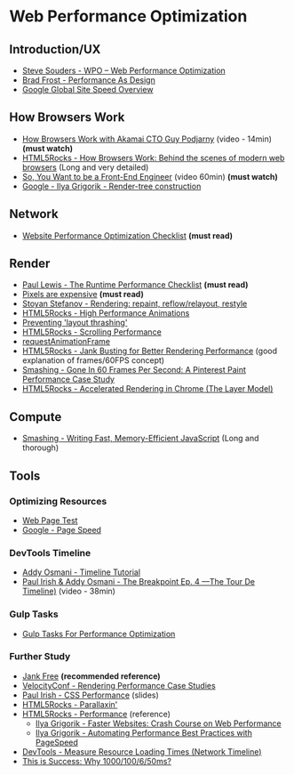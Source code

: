 
Web Performance Optimization
==============================

Introduction/UX
----------------

- [Steve Souders - WPO – Web Performance Optimization](http://www.stevesouders.com/blog/2010/05/07/wpo-web-performance-optimization/)
- [Brad Frost - Performance As Design](http://bradfrost.com/blog/post/performance-as-design/)
- [Google Global Site Speed Overview](https://analytics.googleblog.com/2012/04/global-site-speed-overview-how-fast-are.html)

How Browsers Work
------------------

- [How Browsers Work with Akamai CTO Guy Podjarny](https://www.youtube.com/watch?v=401E5A4Tges) (video - 14min) **(must watch)**
- [HTML5Rocks - How Browsers Work: Behind the scenes of modern web browsers](https://www.html5rocks.com/en/tutorials/internals/howbrowserswork/) (Long and very detailed)
- [So, You Want to be a Front-End Engineer](https://youtu.be/Lsg84NtJbmI) (video 60min) **(must watch)**
- [Google - Ilya Grigorik - Render-tree construction](https://developers.google.com/web/fundamentals/performance/critical-rendering-path/render-tree-construction?hl=en)

Network
--------

- [Website Performance Optimization Checklist](http://lab.abhinayrathore.com/website-performance-optimization-checklist/) **(must read)**

Render
-------

- [Paul Lewis - The Runtime Performance Checklist](https://calendar.perfplanet.com/2013/the-runtime-performance-checklist/) **(must read)**
- [Pixels are expensive](https://aerotwist.com/blog/pixels-are-expensive/) **(must read)**
- [Stoyan Stefanov - Rendering: repaint, reflow/relayout, restyle](http://www.phpied.com/rendering-repaint-reflowrelayout-restyle/)
- [HTML5Rocks - High Performance Animations](https://www.html5rocks.com/en/tutorials/speed/high-performance-animations/)
- [Preventing 'layout thrashing'](http://wilsonpage.co.uk/preventing-layout-thrashing/)
- [HTML5Rocks - Scrolling Performance](https://www.html5rocks.com/en/tutorials/speed/scrolling/)
- [requestAnimationFrame](http://creativejs.com/resources/requestanimationframe/)
- [HTML5Rocks - Jank Busting for Better Rendering Performance](https://www.html5rocks.com/en/tutorials/speed/rendering/) (good explanation of frames/60FPS concept)
- [Smashing - Gone In 60 Frames Per Second: A Pinterest Paint Performance Case Study](https://www.smashingmagazine.com/2013/06/pinterest-paint-performance-case-study/)
- [HTML5Rocks - Accelerated Rendering in Chrome (The Layer Model)](https://www.html5rocks.com/en/tutorials/speed/layers/)

Compute
--------

- [Smashing - Writing Fast, Memory-Efficient JavaScript](https://www.smashingmagazine.com/2012/11/writing-fast-memory-efficient-javascript/) (Long and thorough)

Tools
------

### Optimizing Resources

- [Web Page Test](http://www.webpagetest.org/)
- [Google - Page Speed](https://developers.google.com/speed/pagespeed/)

### DevTools Timeline

- [Addy Osmani - Timeline Tutorial](https://addyosmani.com/blog/performance-optimisation-with-timeline-profiles/)
- [Paul Irish & Addy Osmani - The Breakpoint Ep. 4 —The Tour De Timeline)](https://www.youtube.com/watch?v=WpqZ0LjNU5A) (video - 38min)

### Gulp Tasks

- [Gulp Tasks For Performance Optimization](http://yeoman.io/blog/performance-optimization.html)

### Further Study

- [Jank Free](http://jankfree.org/) **(recommended reference)**
- [VelocityConf - Rendering Performance Case Studies](https://speakerdeck.com/addyosmani/velocityconf-rendering-performance-case-studies?slide=29)
- [Paul Irish - CSS Performance](http://goo.gl/o40Zz) (slides)
- [HTML5Rocks - Parallaxin'](https://www.html5rocks.com/en/tutorials/speed/parallax/)
- [HTML5Rocks - Performance](https://www.html5rocks.com/en/features/performance) (reference)
  - [Ilya Grigorik - Faster Websites: Crash Course on Web Performance](https://www.igvita.com/2013/01/15/faster-websites-crash-course-on-web-performance/)
  - [Ilya Grigorik - Automating Performance Best Practices with PageSpeed](https://www.youtube.com/watch?v=uR5urTx8S4E)
- [DevTools - Measure Resource Loading Times (Network Timeline)](https://developers.google.com/web/tools/chrome-devtools/network-performance/resource-loading)
- [This is Success: Why 1000/100/6/50ms?](http://kendsnyder.com/this-is-success-why-1000-100-6-50ms/)
